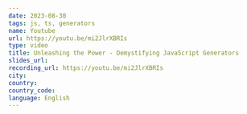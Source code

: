 ```yaml
---
date: 2023-08-30
tags: js, ts, generators
name: Youtube
url: https://youtu.be/mi2JlrXBRIs
type: video
title: Unleashing the Power - Demystifying JavaScript Generators
slides_url:
recording_url: https://youtu.be/mi2JlrXBRIs
city:
country:
country_code:
language: English
---
```

